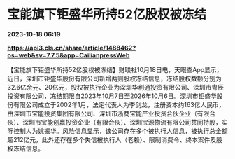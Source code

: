 # 宝能旗下钜盛华所持52亿股权被冻结

**2023-10-18 06:19**

**https://api3.cls.cn/share/article/1488462?os=web&sv=7.7.5&app=CailianpressWeb**

【宝能旗下钜盛华所持52亿股权被冻结】财联社10月18日电，天眼查App显示，近日，深圳市钜盛华股份有限公司新增两则股权冻结信息，冻结股权数额分别为32.6亿余元、20亿元，股权被执行企业为深圳华利通投资有限公司、深圳市粤辰投资有限公司，冻结期限自2023年10月7日至2026年10月6日。深圳市钜盛华股份有限公司成立于2002年1月，法定代表人为李剑龙，注册资本约163亿人民币，由深圳市宝能投资集团有限公司、深圳市浙商宝能产业投资合伙企业（有限合伙）、深圳市宝能创赢投资企业（有限合伙）、深圳宝源物流有限公司共同持股，实际控制人为姚振华。风险信息显示，该公司存在多个被执行人信息，被执行总金额超212亿元，此外还存在多个失信被执行人（老赖）、限制消费令、终本案件及股权冻结信息。